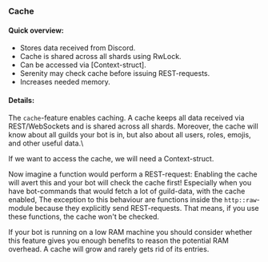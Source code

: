 
### Cache

#### Quick overview:
* Stores data received from Discord.
* Cache is shared across all shards using RwLock.
* Can be accessed via [Context-struct].
* Serenity may check cache before issuing REST-requests.
* Increases needed memory.

#### Details:
The `cache`-feature enables caching. A cache keeps all data received via REST/WebSockets and is shared across all shards. Moreover, the cache will know about all guilds your bot is in, but also about all users, roles, emojis, and other useful data.\

If we want to access the cache, we will need a Context-struct. 

Now imagine a function would perform a REST-request: Enabling the cache will avert this and your bot will check the cache first! Especially when you have bot-commands that would fetch a lot of guild-data, with the cache enabled,
The exception to this behaviour are functions inside the `http::raw`-module because they explicitly send REST-requests. That means, if you use these functions, the cache won't be checked.

If your bot is running on a low RAM machine you should consider whether this feature gives you enough benefits to reason the potential RAM overhead. A cache will grow and rarely gets rid of its entries.